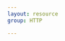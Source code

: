 ```yaml
---
layout: resource
group: HTTP

---
```

<!-- General resources go here -->

<!-- ### Core -->

<!-- ### Intermediate -->

<!-- ### Advanced -->

<!-- ### Jedi -->
